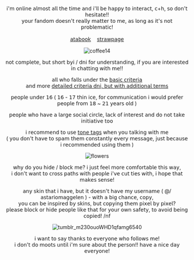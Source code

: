 <div align="center">

𝗂'𝗆 𝗈𝗇𝗅𝗂𝗇𝖾 𝖺𝗅𝗆𝗈𝗌𝗍 𝖺𝗅𝗅 𝗍𝗁𝖾 𝗍𝗂𝗆𝖾 𝖺𝗇𝖽 𝗂'𝗅𝗅 𝖻𝖾 𝗁𝖺𝗉𝗉𝗒 𝗍𝗈 𝗂𝗇𝗍𝖾𝗋𝖺𝖼𝗍, 𝖼+𝗁, 𝗌𝗈 𝖽𝗈𝗇'𝗍 𝗁𝖾𝗌𝗂𝗍𝖺𝗍𝖾!!<br/>
𝗒𝗈𝗎𝗋 𝖿𝖺𝗇𝖽𝗈𝗆 𝖽𝗈𝖾𝗌𝗇'𝗍 𝗋𝖾𝖺𝗅𝗅𝗒 𝗆𝖺𝗍𝗍𝖾𝗋 𝗍𝗈 𝗆𝖾, 𝖺𝗌 𝗅𝗈𝗇𝗀 𝖺𝗌 𝗂𝗍'𝗌 𝗇𝗈𝗍 𝗉𝗋𝗈𝖻𝗅𝖾𝗆𝖺𝗍𝗂𝖼!<br/>

[𝖺𝗍𝖺𝖻𝗈𝗈𝗄](https://astariomaggelen.atabook.org/)ㅤ [𝗌𝗍𝗋𝖺𝗐𝗉𝖺𝗀𝖾](https://astariomaggelen.straw.page/)

![coffee14](https://github.com/user-attachments/assets/fad79017-ebd6-4aaa-bef3-701198530b30)

𝗇𝗈𝗍 𝖼𝗈𝗆𝗉𝗅𝖾𝗍𝖾, 𝖻𝗎𝗍 𝗌𝗁𝗈𝗋𝗍 𝖻𝗒𝗂 / 𝖽𝗇𝗂 𝖿𝗈𝗋 𝗎𝗇𝖽𝖾𝗋𝗌𝗍𝖺𝗇𝖽𝗂𝗇𝗀, 𝗂𝖿 𝗒𝗈𝗎 𝖺𝗋𝖾 𝗂𝗇𝗍𝖾𝗋𝖾𝗌𝗍𝖾𝖽 𝗂𝗇 𝖼𝗁𝖺𝗍𝗍𝗂𝗇𝗀 𝗐𝗂𝗍𝗁 𝗆𝖾!!

𝖺𝗅𝗅 𝗐𝗁𝗈 𝖿𝖺𝗅𝗅𝗌 𝗎𝗇𝖽𝖾𝗋 𝗍𝗁𝖾 [𝖻𝖺𝗌𝗂𝖼 𝖼𝗋𝗂𝗍𝖾𝗋𝗂𝖺](https://dni-criteria.carrd.co)<br/>
𝖺𝗇𝖽 𝗆𝗈𝗋𝖾 [𝖽𝖾𝗍𝖺𝗂𝗅𝖾𝖽 𝖼𝗋𝗂𝗍𝖾𝗋𝗂𝖺 𝖽𝗇𝗂, 𝖻𝗎𝗍 𝗐𝗂𝗍𝗁 𝖺𝖽𝖽𝗂𝗍𝗂𝗈𝗇𝖺𝗅 𝗍𝖾𝗋𝗆𝗌](https://basic-dni.crd.co/)<br/>

𝗉𝖾𝗈𝗉𝗅𝖾 𝗎𝗇𝖽𝖾𝗋 𝟣𝟨 ( 𝟣𝟨 - 𝟣𝟩 𝗍𝗁𝗂𝗇 𝗂𝖼𝖾, 𝖿𝗈𝗋 𝖼𝗈𝗆𝗆𝗎𝗇𝗂𝖼𝖺𝗍𝗂𝗈𝗇 𝗂 𝗐𝗈𝗎𝗅𝖽 𝗉𝗋𝖾𝖿𝖾𝗋 𝗉𝖾𝗈𝗉𝗅𝖾 𝖿𝗋𝗈𝗆 𝟣𝟪 ~ 𝟤𝟣 𝗒𝖾𝖺𝗋𝗌 𝗈𝗅𝖽 )<br/>

𝗉𝖾𝗈𝗉𝗅𝖾 𝗐𝗁𝗈 𝗁𝖺𝗏𝖾 𝖺 𝗅𝖺𝗋𝗀𝖾 𝗌𝗈𝖼𝗂𝖺𝗅 𝖼𝗂𝗋𝖼𝗅𝖾, 𝗅𝖺𝖼𝗄 𝗈𝖿 𝗂𝗇𝗍𝖾𝗋𝖾𝗌𝗍 𝖺𝗇𝖽 𝖽𝗈 𝗇𝗈𝗍 𝗍𝖺𝗄𝖾 𝗂𝗇𝗂𝗍𝗂𝖺𝗍𝗂𝗏𝖾 𝗍𝗈𝗈<br/>

𝗂 𝗋𝖾𝖼𝗈𝗆𝗆𝖾𝗇𝖽 𝗍𝗈 𝗎𝗌𝖾 [𝗍𝗈𝗇𝖾 𝗍𝖺𝗀𝗌](https://tonetags.carrd.co/) 𝗐𝗁𝖾𝗇 𝗒𝗈𝗎 𝗍𝖺𝗅𝗄𝗂𝗇𝗀 𝗐𝗂𝗍𝗁 𝗆𝖾<br/>
( 𝗒𝗈𝗎 𝖽𝗈𝗇'𝗍 𝗁𝖺𝗏𝖾 𝗍𝗈 𝗌𝗉𝖺𝗆 𝗍𝗁𝖾𝗆 𝖼𝗈𝗇𝗌𝗍𝖺𝗇𝗍𝗅𝗒 𝖾𝗏𝖾𝗋𝗒 𝗆𝖾𝗌𝗌𝖺𝗀𝖾, 𝗃𝗎𝗌𝗍 𝖻𝖾𝖼𝖺𝗎𝗌𝖾 𝗂 𝗋𝖾𝖼𝗈𝗆𝗆𝖾𝗇𝖽𝖾𝖽 𝗎𝗌𝗂𝗇𝗀 𝗍𝗁𝖾𝗆 )<br/>

![flowers](https://github.com/user-attachments/assets/0e83edb0-15f7-43bf-8d78-4e6d9e8b45a0)

𝗐𝗁𝗒 𝖽𝗈 𝗒𝗈𝗎 𝗁𝗂𝖽𝖾 / 𝖻𝗅𝗈𝖼𝗄 𝗆𝖾? 𝗂 𝗃𝗎𝗌𝗍 𝖿𝖾𝖾𝗅 𝗆𝗈𝗋𝖾 𝖼𝗈𝗆𝖿𝗈𝗋𝗍𝖺𝖻𝗅𝖾 𝗍𝗁𝗂𝗌 𝗐𝖺𝗒,<br/>
𝗂 𝖽𝗈𝗇'𝗍 𝗐𝖺𝗇𝗍 𝗍𝗈 𝖼𝗋𝗈𝗌𝗌 𝗉𝖺𝗍𝗁𝗌 𝗐𝗂𝗍𝗁 𝗉𝖾𝗈𝗉𝗅𝖾 𝗂'𝗏𝖾 𝖼𝗎𝗍 𝗍𝗂𝖾𝗌 𝗐𝗂𝗍𝗁, 𝗂 𝗁𝗈𝗉𝖾 𝗍𝗁𝖺𝗍 𝗆𝖺𝗄𝖾𝗌 𝗌𝖾𝗇𝗌𝖾!<br/>

𝖺𝗇𝗒 𝗌𝗄𝗂𝗇 𝗍𝗁𝖺𝗍 𝗂 𝗁𝖺𝗏𝖾, 𝖻𝗎𝗍 𝗂𝗍 𝖽𝗈𝖾𝗌𝗇'𝗍 𝗁𝖺𝗏𝖾 𝗆𝗒 𝗎𝗌𝖾𝗋𝗇𝖺𝗆𝖾 ( @/𝖺𝗌𝗍𝖺𝗋𝗂𝗈𝗆𝖺𝗀𝗀𝖾𝗅𝖾𝗇 ) - 𝗐𝗂𝗍𝗁 𝖺 𝖻𝗂𝗀 𝖼𝗁𝖺𝗇𝖼𝖾, 𝖼𝗈𝗉𝗒,<br/>
𝗒𝗈𝗎 𝖼𝖺𝗇 𝖻𝖾 𝗂𝗇𝗌𝗉𝗂𝗋𝖾𝖽 𝖻𝗒 𝗌𝗄𝗂𝗇𝗌, 𝖻𝗎𝗍 𝖼𝗈𝗉𝗒𝗂𝗇𝗀 𝗍𝗁𝖾𝗆 𝗉𝗂𝗑𝖾𝗅 𝖻𝗒 𝗉𝗂𝗑𝖾𝗅?<br/>
𝗉𝗅𝖾𝖺𝗌𝖾 𝖻𝗅𝗈𝖼𝗄 𝗈𝗋 𝗁𝗂𝖽𝖾 𝗉𝖾𝗈𝗉𝗅𝖾 𝗅𝗂𝗄𝖾 𝗍𝗁𝖺𝗍 𝖿𝗈𝗋 𝗒𝗈𝗎𝗋 𝗈𝗐𝗇 𝗌𝖺𝖿𝖾𝗍𝗒, 𝗍𝗈 𝖺𝗏𝗈𝗂𝖽 𝖻𝖾𝗂𝗇𝗀 𝖼𝗈𝗉𝗂𝖾𝖽! /𝗇𝖿<br/>

![tumblr_m230ouoWHD1qfamg6540](https://github.com/user-attachments/assets/0b76da87-2577-48cd-ab6d-b522788e67d0)

𝗂 𝗐𝖺𝗇𝗍 𝗍𝗈 𝗌𝖺𝗒 𝗍𝗁𝖺𝗇𝗄𝗌 𝗍𝗈 𝖾𝗏𝖾𝗋𝗒𝗈𝗇𝖾 𝗐𝗁𝗈 𝖿𝗈𝗅𝗅𝗈𝗐𝗌 𝗆𝖾!<br/>
𝗂 𝖽𝗈𝗇'𝗍 𝖽𝗈 𝗆𝗈𝗈𝗍𝗌 𝗎𝗇𝗍𝗂𝗅 𝗂'𝗆 𝗌𝗎𝗋𝖾 𝖺𝖻𝗈𝗎𝗍 𝗍𝗁𝖾 𝗉𝖾𝗋𝗌𝗈𝗇!!
𝗁𝖺𝗏𝖾 𝖺 𝗇𝗂𝖼𝖾 𝖽𝖺𝗒 𝖾𝗏𝖾𝗋𝗒𝗈𝗇𝖾!<br/>
